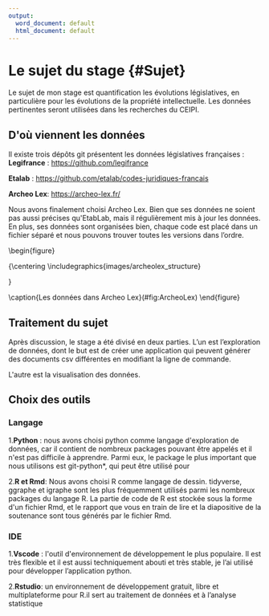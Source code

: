 ```yaml
---
output:
  word_document: default
  html_document: default
---
```

# Le sujet du stage {#Sujet}

Le sujet de mon stage est quantification les évolutions législatives, en particulière pour les évolutions de la propriété intellectuelle. Les données pertinentes seront utilisées dans les recherches du CEIPI.

## D'où viennent les données

Il existe trois dépôts git présentent les données législatives françaises :
**Legifrance** : https://github.com/legifrance

**Etalab** : https://github.com/etalab/codes-juridiques-francais

**Archeo Lex**: https://archeo-lex.fr/

Nous avons finalement choisi Archeo Lex. Bien que ses données ne soient pas aussi précises qu'EtabLab, mais il régulièrement mis à jour les données. En plus, ses données sont organisées bien, chaque code est placé dans un fichier séparé et nous pouvons trouver toutes les versions dans l’ordre.

\begin{figure}

{\centering \includegraphics{images/archeolex_structure} 

}

\caption{Les données dans Archeo Lex}(\#fig:ArcheoLex)
\end{figure}

## Traitement du sujet

Après discussion, le stage a été divisé en deux parties.
L’un est l’exploration de données, dont le but est de créer une application qui peuvent générer des documents csv différentes en modifiant la ligne de commande. 

L'autre est la visualisation des données.

## Choix des outils
### Langage
1.**Python** : nous avons choisi python comme langage d'exploration de données, car il contient de nombreux packages pouvant être appelés et il n'est pas difficile à apprendre.
Parmi eux, le package le plus important que nous utilisons est git-python*, qui peut être utilisé pour

2.**R et Rmd**: Nous avons choisi R comme langage de dessin. tidyverse, ggraphe et igraphe sont les plus fréquemment utilisés parmi les nombreux packages du langage R. La partie de code de R est stockée sous la forme d'un fichier Rmd, et le rapport que vous en train de lire et la diapositive de la soutenance sont tous générés par le fichier Rmd.

### IDE
1.**Vscode** : l'outil d'environnement de développement le plus populaire. Il est très flexible et il est aussi techniquement abouti et très stable, je l’ai utilisé pour développer l’application python. 

2.**Rstudio**: un environnement de développement gratuit, libre et multiplateforme pour R.il sert au traitement de données et à l’analyse statistique




